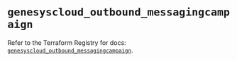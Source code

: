 # `genesyscloud_outbound_messagingcampaign`

Refer to the Terraform Registry for docs: [`genesyscloud_outbound_messagingcampaign`](https://registry.terraform.io/providers/mypurecloud/genesyscloud/1.70.0/docs/resources/outbound_messagingcampaign).
